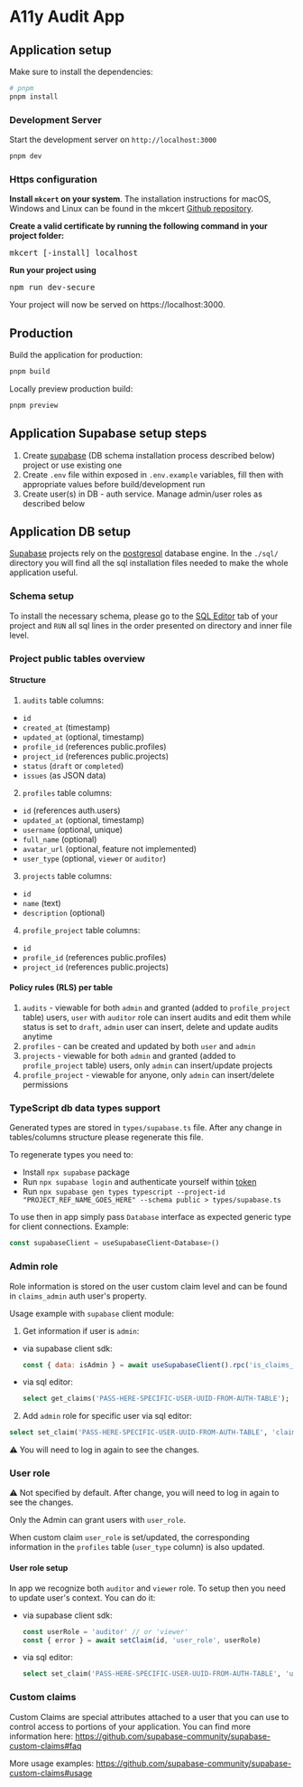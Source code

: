 # A11y Audit App

## Application setup

Make sure to install the dependencies:

```bash
# pnpm
pnpm install
```

### Development Server

Start the development server on `http://localhost:3000`

```bash
pnpm dev
```

### Https configuration

**Install `mkcert` on your system**. The installation instructions for macOS, Windows and Linux can be found in the mkcert [Github repository](https://github.com/FiloSottile/mkcert).

**Create a valid certificate by running the following command in your project folder:**
<pre>
mkcert [-install] localhost
</pre>

**Run your project using**
<pre>
npm run dev-secure
</pre>

Your project will now be served on https://localhost:3000.

## Production

Build the application for production:

```bash
pnpm build
```

Locally preview production build:

```bash
pnpm preview
```

## Application Supabase setup steps

1. Create [supabase](https://supabase.com/) (DB schema installation process described below) project or use existing one
2. Create `.env` file within exposed in `.env.example` variables, fill then with appropriate values before build/development run
3. Create user(s) in DB - auth service. Manage admin/user roles as described below

## Application DB setup

[Supabase](https://supabase.com/dashboard/projects) projects rely on the [postgresql](https://www.postgresql.org/) database engine. In the `./sql/` directory you will find all the sql installation files needed to make the whole application useful.

### Schema setup

To install the necessary schema, please go to the [SQL Editor](https://supabase.com/docs/guides/database/overview#the-sql-editor) tab of your project and `RUN` all sql lines in the order presented on directory and inner file level.

### Project public tables overview

#### Structure

1. `audits` table columns:

- `id`
- `created_at` (timestamp)
- `updated_at` (optional, timestamp)
- `profile_id` (references public.profiles)
- `project_id` (references public.projects)
- `status` (`draft` or `completed`)
- `issues` (as JSON data)

2. `profiles` table columns:

- `id` (references auth.users)
- `updated_at` (optional, timestamp)
- `username` (optional, unique)
- `full_name` (optional)
- `avatar_url` (optional, feature not implemented)
- `user_type` (optional, `viewer` or `auditor`)

3. `projects` table columns:

- `id`
- `name` (text)
- `description` (optional)

4. `profile_project` table columns:

- `id`
- `profile_id` (references public.profiles)
- `project_id` (references public.projects)

#### Policy rules (RLS) per table

1. `audits` - viewable for both `admin` and granted (added to `profile_project` table) users, `user` with `auditor` role can insert audits and edit them while status is set to `draft`, `admin` user can insert, delete and update audits anytime
2. `profiles` - can be created and updated by both `user` and `admin`
3. `projects` - viewable for both `admin` and granted (added to `profile_project` table) users, only `admin` can insert/update projects
4. `profile_project` - viewable for anyone, only `admin` can insert/delete permissions

### TypeScript db data types support

Generated types are stored in `types/supabase.ts` file. After any change in tables/columns structure please regenerate this file.

To regenerate types you need to:

- Install `npx supabase` package
- Run `npx supabase login` and authenticate yourself within [token](https://app.supabase.com/account/tokens)
- Run `npx supabase gen types typescript --project-id "PROJECT_REF_NAME_GOES_HERE" --schema public > types/supabase.ts`

To use then in app simply pass `Database` interface as expected generic type for client connections. Example:

```JavaScript
const supabaseClient = useSupabaseClient<Database>()
```

### Admin role

Role information is stored on the user custom claim level and can be found in `claims_admin` auth user's property.

Usage example with `supabase` client module:

1. Get information if user is `admin`:

- via supabase client sdk:

  ```JavaScript
  const { data: isAdmin } = await useSupabaseClient().rpc('is_claims_admin')
  ```

- via sql editor:
  ```sql
  select get_claims('PASS-HERE-SPECIFIC-USER-UUID-FROM-AUTH-TABLE');
  ```

2. Add `admin` role for specific user via sql editor:

```sql
select set_claim('PASS-HERE-SPECIFIC-USER-UUID-FROM-AUTH-TABLE', 'claims_admin', 'true');
```

:warning: You will need to log in again to see the changes.

### User role

:warning: Not specified by default. After change, you will need to log in again to see the changes.

Only the Admin can grant users with `user_role`.

When custom claim `user_role` is set/updated, the corresponding information in the `profiles` table (`user_type` column) is also updated.

#### User role setup

In app we recognize both `auditor` and `viewer` role. To setup then you need to update user's context. You can do it:

- via supabase client sdk:

  ```JavaScript
  const userRole = 'auditor' // or 'viewer'
  const { error } = await setClaim(id, 'user_role', userRole)
  ```

- via sql editor:
  ```sql
  select set_claim('PASS-HERE-SPECIFIC-USER-UUID-FROM-AUTH-TABLE', 'user_role', '"auditor"');
  ```

### Custom claims

Custom Claims are special attributes attached to a user that you can use to control access to portions of your application. You can find more information here: https://github.com/supabase-community/supabase-custom-claims#faq

More usage examples: https://github.com/supabase-community/supabase-custom-claims#usage

